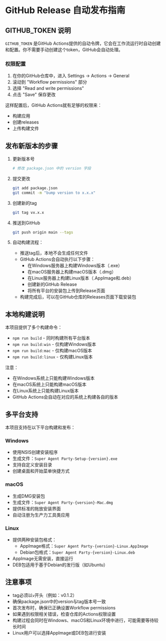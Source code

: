 # GitHub Release 自动发布指南

## GITHUB_TOKEN 说明

`GITHUB_TOKEN` 是GitHub Actions提供的自动令牌，它会在工作流运行时自动创建和配置。你不需要手动创建这个token，GitHub会自动处理。

### 权限配置

1. 在你的GitHub仓库中，进入 Settings -> Actions -> General
2. 滚动到 "Workflow permissions" 部分
3. 选择 "Read and write permissions"
4. 点击 "Save" 保存更改

这样配置后，GitHub Actions就有足够的权限来：
- 构建应用
- 创建releases
- 上传构建文件

## 发布新版本的步骤

1. 更新版本号
   ```bash
   # 修改 package.json 中的 version 字段
   ```

2. 提交更改
   ```bash
   git add package.json
   git commit -m "bump version to x.x.x"
   ```

3. 创建新的tag
   ```bash
   git tag vx.x.x
   ```

4. 推送到GitHub
   ```bash
   git push origin main --tags
   ```

5. 自动构建流程：
   - 推送tag后，本地不会生成任何文件
   - GitHub Actions会自动执行以下步骤：
     * 在Windows服务器上构建Windows版本（.exe）
     * 在macOS服务器上构建macOS版本（.dmg）
     * 在Linux服务器上构建Linux版本（.AppImage和.deb）
     * 创建新的GitHub Release
     * 将所有平台的安装包上传到Release页面
   - 构建完成后，可以在GitHub仓库的Releases页面下载安装包

## 本地构建说明

本项目提供了多个构建命令：

- `npm run build` - 同时构建所有平台版本
- `npm run build:win` - 仅构建Windows版本
- `npm run build:mac` - 仅构建macOS版本
- `npm run build:linux` - 仅构建Linux版本

注意：
- 在Windows系统上只能构建Windows版本
- 在macOS系统上只能构建macOS版本
- 在Linux系统上只能构建Linux版本
- GitHub Actions会自动在对应的系统上构建各自的版本

## 多平台支持

本项目支持在以下平台构建和发布：

### Windows
- 使用NSIS创建安装程序
- 生成文件：`Super Agent Party-Setup-{version}.exe`
- 支持自定义安装目录
- 创建桌面和开始菜单快捷方式

### macOS
- 生成DMG安装包
- 生成文件：`Super Agent Party-{version}-Mac.dmg`
- 提供标准的拖放安装界面
- 自动注册为生产力工具类应用

### Linux
- 提供两种安装包格式：
  * AppImage格式：`Super Agent Party-{version}-Linux.AppImage`
  * Debian包格式：`Super Agent Party-{version}-Linux.deb`
- AppImage无需安装，直接运行
- DEB包适用于基于Debian的发行版（如Ubuntu）

## 注意事项

- tag必须以`v`开头（例如：v0.1.2）
- 确保package.json中的version与tag版本号一致
- 首次发布时，确保已正确设置Workflow permissions
- 如果遇到权限相关错误，检查仓库的Actions权限设置
- 构建过程会同时在Windows、macOS和Linux环境中进行，可能需要等待较长时间
- Linux用户可以选择AppImage或DEB包进行安装
